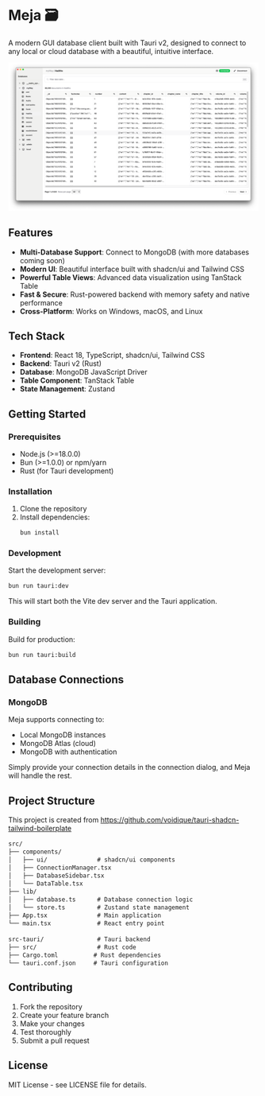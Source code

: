 # Meja 🗃️

A modern GUI database client built with Tauri v2, designed to connect to any local or cloud database with a beautiful, intuitive interface.

![Screenshot of the app](/src/assets/readme-screenshot.png)

## Features

- **Multi-Database Support**: Connect to MongoDB (with more databases coming soon)
- **Modern UI**: Beautiful interface built with shadcn/ui and Tailwind CSS
- **Powerful Table Views**: Advanced data visualization using TanStack Table
- **Fast & Secure**: Rust-powered backend with memory safety and native performance
- **Cross-Platform**: Works on Windows, macOS, and Linux

## Tech Stack

- **Frontend**: React 18, TypeScript, shadcn/ui, Tailwind CSS
- **Backend**: Tauri v2 (Rust)
- **Database**: MongoDB JavaScript Driver
- **Table Component**: TanStack Table
- **State Management**: Zustand

## Getting Started

### Prerequisites

- Node.js (>=18.0.0)
- Bun (>=1.0.0) or npm/yarn
- Rust (for Tauri development)

### Installation

1. Clone the repository
2. Install dependencies:
   ```bash
   bun install
   ```

### Development

Start the development server:
```bash
bun run tauri:dev
```

This will start both the Vite dev server and the Tauri application.

### Building

Build for production:
```bash
bun run tauri:build
```

## Database Connections

### MongoDB

Meja supports connecting to:
- Local MongoDB instances
- MongoDB Atlas (cloud)
- MongoDB with authentication

Simply provide your connection details in the connection dialog, and Meja will handle the rest.

## Project Structure

This project is created from https://github.com/voidique/tauri-shadcn-tailwind-boilerplate

```
src/
├── components/
│   ├── ui/              # shadcn/ui components
│   ├── ConnectionManager.tsx
│   ├── DatabaseSidebar.tsx
│   └── DataTable.tsx
├── lib/
│   ├── database.ts      # Database connection logic
│   └── store.ts         # Zustand state management
├── App.tsx              # Main application
└── main.tsx             # React entry point

src-tauri/               # Tauri backend
├── src/                 # Rust code
├── Cargo.toml          # Rust dependencies
└── tauri.conf.json     # Tauri configuration
```

## Contributing

1. Fork the repository
2. Create your feature branch
3. Make your changes
4. Test thoroughly
5. Submit a pull request

## License

MIT License - see LICENSE file for details.

